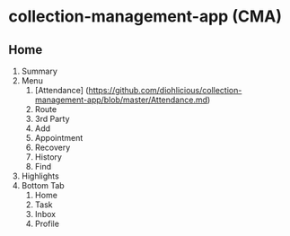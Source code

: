 # collection-management-app (CMA)

## Home
1. Summary
2. Menu
    1. [Attendance] (https://github.com/diohlicious/collection-management-app/blob/master/Attendance.md)
    2. Route
    3. 3rd Party
    4. Add
    5. Appointment
    6. Recovery
    7. History
    8. Find
3. Highlights
4. Bottom Tab
    1. Home
    2. Task
    3. Inbox
    4. Profile
